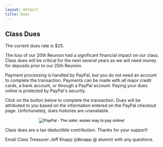 ```yaml
---
layout: default
title: Dues
---
```


## Class Dues


The current dues rate is $25.

The loss of our 20th Reunion had a significant financial impact on our class. Class dues will be critical for the next several years as we will need money for deposits prior to our 25th Reunion.

Payment processing is handled by PayPal, but you do not need an account to complete the transaction. Payments can be made with all major credit cards, a bank account, or through a PayPal account. Paying your dues online is protected by PayPal's security.

Click on the button below to complete the transaction. Dues will be attributed to you based on the information entered on the PayPal checkout page. Unfortunately, dues histories are unavailable.

<span style="text-align: center">
	<form action="https://www.paypal.com/cgi-bin/webscr" method="post" target="_top">
	<input type="hidden" name="cmd" value="_s-xclick">
	<input type="hidden" name="hosted_button_id" value="HACG45JJNCV6L">
	<input type="image" src="https://www.paypalobjects.com/en_US/i/btn/btn_paynowCC_LG.gif" border="0" name="submit" alt="PayPal - The safer, easier way to pay online!">
	<img alt="" border="0" src="https://www.paypalobjects.com/en_US/i/scr/pixel.gif" width="1" height="1">
	</form>
</span>

Class dues are a tax-deductible contribution.  Thanks for your support!

Email Class Treasurer Jeff Knapp (jdknapp @ alumni) with any questions.